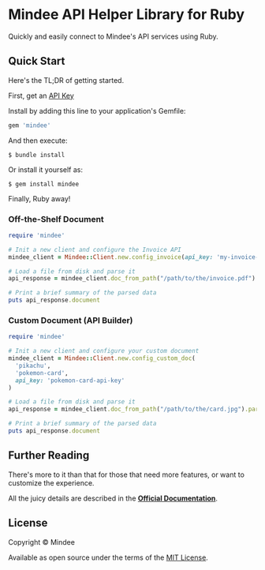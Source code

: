 # Mindee API Helper Library for Ruby
Quickly and easily connect to Mindee's API services using Ruby.

## Quick Start
Here's the TL;DR of getting started.

First, get an [API Key](https://developers.mindee.com/docs/make-your-first-request#create-an-api-key)

Install by adding this line to your application's Gemfile:

```ruby
gem 'mindee'
```

And then execute:

    $ bundle install

Or install it yourself as:

    $ gem install mindee

Finally, Ruby away!

### Off-the-Shelf Document
```ruby
require 'mindee'

# Init a new client and configure the Invoice API
mindee_client = Mindee::Client.new.config_invoice(api_key: 'my-invoice-api-key')

# Load a file from disk and parse it
api_response = mindee_client.doc_from_path("/path/to/the/invoice.pdf").parse("invoice")

# Print a brief summary of the parsed data
puts api_response.document
```

### Custom Document (API Builder)
```ruby
require 'mindee'

# Init a new client and configure your custom document
mindee_client = Mindee::Client.new.config_custom_doc(
  'pikachu',
  'pokemon-card',
  api_key: 'pokemon-card-api-key'
)

# Load a file from disk and parse it
api_response = mindee_client.doc_from_path("/path/to/the/card.jpg").parse("pokemon-card")

# Print a brief summary of the parsed data
puts api_response.document
```

## Further Reading
There's more to it than that for those that need more features, or want to
customize the experience.

All the juicy details are described in the
**[Official Documentation](https://developers.mindee.com/docs/getting-started)**.

## License
Copyright © Mindee

Available as open source under the terms of the [MIT License](https://opensource.org/licenses/MIT).
